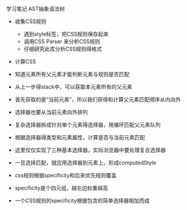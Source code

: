 学习笔记
AST抽象语法树

+ 收集CSS规则
    + 遇到style标签，把CSS规则保存起来
    + 调用CSS Parser 来分析CSS规则
    + 仔细研究此库分析CSS规则得格式

+ 计算CSS 

+ 知道元素所有父元素才能判断元素与规则是否匹配
+ 从上一步得stack中，可以获取本元素所有的父元素
+ 首先获取的是“当前元素”，所以我们获得和计算父元素匹配顺序从内向外

+ 选择器也要从当前元素向外排列
+ 复杂选择器拆成针对单个元素得选择器，用循环匹配父元素队列

+ 根据选择器得类型和元素属性，计算是否与当前元素匹配
+ 这里仅仅实现了三种基本选择器，实际浏览器中要处理复合选择器

+ 一旦选择匹配，就应用选择器到元素上，形成computedStyle

+ css规则根据specificity和后来优先规则覆盖
+ specificity是个四元组，越左边权重越高
+ 一个CSS规则的specificity根据包含的简单选择器相加而成